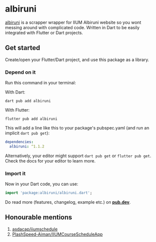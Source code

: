 # albiruni

[albiruni](https://pub.dev/packages/albiruni) is a scrapper wrapper for IIUM Albiruni website so you wont messing around with complicated code. Written in Dart to be easily integrated with Flutter or Dart projects.

## Get started

Create/open your Flutter/Dart project, and use this package as a library.

### Depend on it

Run this command in your terminal:

With Dart:

```console
dart pub add albiruni
```

With Flutter:

```console
flutter pub add albiruni
```

This will add a line like this to your package's pubspec.yaml (and run an implicit `dart pub get`):

```yaml
dependencies:
  albiruni: ^1.1.2
```

Alternatively, your editor might support `dart pub get` or `flutter pub get`. Check the docs for your editor to learn more.

### Import it

Now in your Dart code, you can use:

```dart
import 'package:albiruni/albiruni.dart';
```

Do read more (features, changelog, example etc.) on [**pub.dev**](https://pub.dev/packages/albiruni).

## Honourable mentions

1. [asdacap/iiumschedule](https://github.com/asdacap/iiumschedule)
2. [PlashSpeed-Aiman/IIUMCourseScheduleApp](https://github.com/PlashSpeed-Aiman/IIUMCourseScheduleApp)

